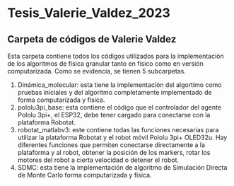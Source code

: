 # Tesis_Valerie_Valdez_2023
## Carpeta de códigos de Valerie Valdez

Esta carpeta contiene todos los códigos utilizados para la implementación de los algoritmos de física granular tanto en físico como en versión computarizada. Como se evidencia, se tienen 5 subcarpetas. 
1. Dinámica_molecular: esta tiene la implementación del algortimo como pruebas iniciales y del algoritmo completamente implementado de forma computarizada y física.
2. pololu3pi_base: esta contiene el código que el controlador del agente Pololu 3pi+, el ESP32, debe tener cargado para conectarse con la plataforma Robotat.
3. robotat_matlabv3: este contiene todas las funciones necesarias para utilizar la plataforma Robotat y el robot móvil Pololu 3pi+ OLED32u. Hay diferentes funciones que permiten conectarse directamente a la plataforma y al robot, obtener la posición de los markers, rotar los motores del robot a cierta velocidad o detener el robot.
4. SDMC: esta tiene la implementación de algoritmo de Simulación Directa de Monte Carlo forma computarizada y física.
